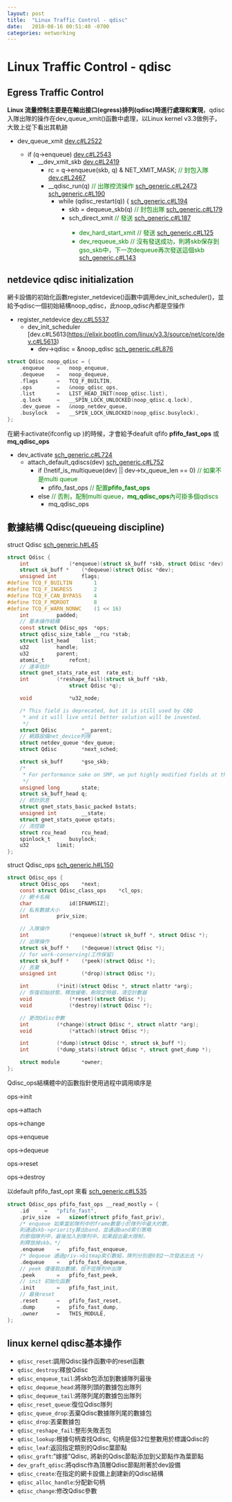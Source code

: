 ```yaml
---
layout: post
title:  "Linux Traffic Control - qdisc"
date:   2018-08-16 00:51:40 -0700
categories: networking
---
```




# Linux Traffic Control - qdisc

## Egress Traffic Control

**Linux 流量控制主要是在輸出接口(egress)排列(qdisc)時進行處理和實現**，qdisc入隊出隊的操作在dev_queue_xmit()函數中處理，以Linux kernel v3.3做例子，大致上從下看出其軌跡

- dev_queue_xmit  [dev.c#L2522](https://elixir.bootlin.com/linux/v3.3/source/net/core/dev.c#L2522)

  - if (q->enqueue)    [dev.c#L2543](https://elixir.bootlin.com/linux/v3.3/source/net/core/dev.c#L2543)
    - __dev_xmit_skb   [dev.c#L2419](https://elixir.bootlin.com/linux/v3.3/source/net/core/dev.c#L2419)
        - rc = q->enqueue(skb, q) & NET_XMIT_MASK; <span style="color:green">// 封包入隊</span> [dev.c#L2467](https://elixir.bootlin.com/linux/v3.3/source/net/core/dev.c#L2467)
        - __qdisc_run(q) <span style="color:green">// 出隊控流操作</span> [sch_generic.c#L2473](https://elixir.bootlin.com/linux/v3.3/source/net/core/dev.c#L2473) [sch_generic.c#L190](https://elixir.bootlin.com/linux/v3.3/source/net/sched/sch_generic.c#L190)
          - while (qdisc_restart(q)) { [sch_generic.c#L194](https://elixir.bootlin.com/linux/v3.3/source/net/sched/sch_generic.c#L194)
            - skb = dequeue_skb(q) <span style="color:green">// 封包出隊</span>  [sch_generic.c#L179](https://elixir.bootlin.com/linux/v3.3/source/net/sched/sch_generic.c#L179)
            - sch_direct_xmit <span style="color:green">// 發送<span> [sch_generic.c#L187](https://elixir.bootlin.com/linux/v3.3/source/net/sched/sch_generic.c#L187)
              - dev_hard_start_xmit <span style="color:green">// 發送<span> [sch_generic.c#L125](https://elixir.bootlin.com/linux/v3.3/source/net/sched/sch_generic.c#L125)
              - dev_requeue_skb <span style="color:green">// 沒有發送成功，則將skb保存到gso_skb中，下一次dequeue再次發送這個skb <span> [sch_generic.c#L143](https://elixir.bootlin.com/linux/v3.3/source/net/sched/sch_generic.c#L143)




## netdevice qdisc initialization

網卡設備的初始化函數register_netdevice()函數中調用dev_init_scheduler()，並給予qdisc一個初始結構noop_qdisc，此noop_qdisc內都是空操作

- register_netdevice [dev.c#L5537](https://elixir.bootlin.com/linux/v3.3/source/net/core/dev.c#L5537)
  - dev_init_scheduler [dev.c#L5613(https://elixir.bootlin.com/linux/v3.3/source/net/core/dev.c#L5613)
    - dev->qdisc = &noop_qdisc [sch_generic.c#L876](https://elixir.bootlin.com/linux/v3.3/source/net/sched/sch_generic.c#L874)

```c
struct Qdisc noop_qdisc = {
	.enqueue	=	noop_enqueue,
	.dequeue	=	noop_dequeue,
	.flags		=	TCQ_F_BUILTIN,
	.ops		=	&noop_qdisc_ops,
	.list		=	LIST_HEAD_INIT(noop_qdisc.list),
	.q.lock		=	__SPIN_LOCK_UNLOCKED(noop_qdisc.q.lock),
	.dev_queue	=	&noop_netdev_queue,
	.busylock	=	__SPIN_LOCK_UNLOCKED(noop_qdisc.busylock),
};
```

在網卡activate(ifconfig up )的時候，才會給予deafult qfifo **pfifo_fast_ops** 或 **mq_qdisc_ops**

- dev_activate [sch_generic.c#L724](https://elixir.bootlin.com/linux/v3.3/source/net/sched/sch_generic.c#L724)
  - attach_default_qdiscs(dev) [sch_generic.c#L752](https://elixir.bootlin.com/linux/v3.3/source/net/sched/sch_generic.c#L752)
    - if (!netif_is_multiqueue(dev) \|\| dev->tx_queue_len == 0) <span style="color:green">// 如果不是multi queue</span>
      - pfifo_fast_ops <span style="color:green">// 配置**pfifo_fast_ops** </span>
    - else <span style="color:green">// 否則，配制multi queue，**mq_qdisc_ops**內可掛多個qdiscs</span>
      - mq_qdisc_ops

## 數據結構 Qdisc(queueing discipline) 

struct Qdisc [sch_generic.h#L45](https://elixir.bootlin.com/linux/v3.3/source/include/net/sch_generic.h#L45)

```c
struct Qdisc {
	int 			(*enqueue)(struct sk_buff *skb, struct Qdisc *dev);  // 入隊操作
	struct sk_buff *	(*dequeue)(struct Qdisc *dev);                    // 出隊操作
	unsigned int		flags;
#define TCQ_F_BUILTIN		1
#define TCQ_F_INGRESS		2
#define TCQ_F_CAN_BYPASS	4
#define TCQ_F_MQROOT		8
#define TCQ_F_WARN_NONWC	(1 << 16)
	int			padded;
    // 基本操作結構
	const struct Qdisc_ops	*ops;
	struct qdisc_size_table	__rcu *stab;
	struct list_head	list;
	u32			handle;
	u32			parent;
	atomic_t		refcnt;
    // 速率估計
	struct gnet_stats_rate_est	rate_est;
	int			(*reshape_fail)(struct sk_buff *skb,
					struct Qdisc *q);

	void			*u32_node;

	/* This field is deprecated, but it is still used by CBQ
	 * and it will live until better solution will be invented.
	 */
	struct Qdisc		*__parent;
    // 網路設備net_device列隊
	struct netdev_queue	*dev_queue;
	struct Qdisc		*next_sched;

	struct sk_buff		*gso_skb;
	/*
	 * For performance sake on SMP, we put highly modified fields at the end
	 */
	unsigned long		state;
	struct sk_buff_head	q;
    // 統計訊息
	struct gnet_stats_basic_packed bstats;
	unsigned int		__state;
	struct gnet_stats_queue	qstats;
    // 流控鎖
	struct rcu_head		rcu_head;
	spinlock_t		busylock;
	u32			limit;
};
```



struct Qdisc_ops [sch_generic.h#L150](https://elixir.bootlin.com/linux/v3.3/source/include/net/sch_generic.h#L150)

```c
struct Qdisc_ops {
	struct Qdisc_ops	*next;
	const struct Qdisc_class_ops	*cl_ops;
    // 網卡名稱
	char			id[IFNAMSIZ];
    // 私有數據大小
	int			priv_size;

    // 入隊操作
	int 			(*enqueue)(struct sk_buff *, struct Qdisc *);
    // 出隊操作
	struct sk_buff *	(*dequeue)(struct Qdisc *);
    // for work-conserving(工作保留)
	struct sk_buff *	(*peek)(struct Qdisc *);
    // 丟棄
	unsigned int		(*drop)(struct Qdisc *);

	int			(*init)(struct Qdisc *, struct nlattr *arg);
    // 恢復初始狀態，釋放緩衝，刪除定時器，清空計數器
	void			(*reset)(struct Qdisc *);
	void			(*destroy)(struct Qdisc *);

    // 更改Qdisc參數
	int			(*change)(struct Qdisc *, struct nlattr *arg);
	void			(*attach)(struct Qdisc *);

	int			(*dump)(struct Qdisc *, struct sk_buff *);
	int			(*dump_stats)(struct Qdisc *, struct gnet_dump *);

	struct module		*owner;
};
```

Qdisc_ops結構體中的函數指針使用過程中調用順序是

ops->init

ops->attach

ops->change

ops->enqueue

ops->dequeue

ops->reset

ops->destroy

以default pfifo_fast_opt	來看  [sch_generic.c#L535](https://elixir.bootlin.com/linux/v3.3/source/net/sched/sch_generic.c#L535)

```c
struct Qdisc_ops pfifo_fast_ops __read_mostly = {
	.id		=	"pfifo_fast",
	.priv_size	=	sizeof(struct pfifo_fast_priv),
    /* enqueue 如果當前隊列中的frame數要小於隊列中最大的數，
    則通過skb->priority算出band，並通過band索引策略
    的那個隊列中，最後加入到隊列中。如果超出最大限制，
    則釋放掉skb。*/
	.enqueue	=	pfifo_fast_enqueue,
    /* dequeue 通過priv->bitmap索引數組，隊列分別是0到2一次發送出去 */
	.dequeue	=	pfifo_fast_dequeue,
    // peek 僅僅取出數據，但不從隊列中出隊
	.peek		=	pfifo_fast_peek,
    // init 初始化函數
	.init		=	pfifo_fast_init,
    // 最後reset
	.reset		=	pfifo_fast_reset,
	.dump		=	pfifo_fast_dump,
	.owner		=	THIS_MODULE,
};
```



## linux kernel qdisc基本操作

- `qdisc_reset`:調用Qdisc操作函數中的reset函數
- `qdisc_destroy`:釋放Qdisc
- `qdisc_enqueue_tail`:將skb包添加到數據隊列最後
- `qdisc_dequeue_head`:將隊列頭的數據包出隊列
- `qdisc_dequeue_tail`:將隊列尾的數據包出隊列
- `qdisc_reset_queue`:復位Qdisc隊列
- `qdisc_queue_drop`:丟棄Qdisc數據隊列尾的數據包
- `qdisc_drop`:丟棄數據包
- `qdisc_reshape_fail`:整形失敗丟包
- `qdisc_lookup`:根據句柄查找Qdisc, 句柄是個32位整數用於標識Qdisc的
- `qdisc_leaf`:返回指定類別的Qdisc葉節點
- `qdisc_graft`:”嫁接”Qdisc, 將新的Qdisc節點添加到父節點作為葉節點
- `dev_graft_qdisc`:將qdisc作為頂層Qdisc節點附著於dev設備
- `qdisc_create`:在指定的網卡設備上創建新的Qdisc結構
- `qdisc_alloc_handle`:分配新句柄
- `qdisc_change`:修改Qdisc參數

